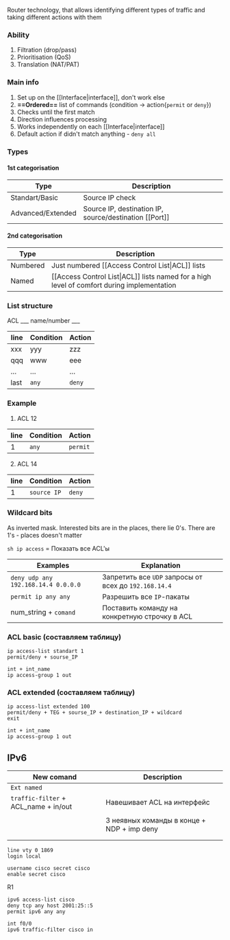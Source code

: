 Router technology, that allows identifying different types of traffic and taking different actions with them

### Ability
1) Filtration (drop/pass)
2) Prioritisation (QoS)
3) Translation (NAT/PAT)

### Main info
1) Set up on the [[Interface|interface]], don't work else
2) **==Ordered==** list of commands (condition -> action{`permit` or `deny`})
3) Checks until the first match
4) Direction influences processing
5) Works independently on each [[Interface|interface]]
6) Default action if didn't match anything - `deny all`

### Types
#### 1st categorisation

| Type              | Description                                            |
| ----------------- | ------------------------------------------------------ |
| Standart/Basic    | Source IP check                                        |
| Advanced/Extended | Source IP, destination IP, source/destination [[Port]] |
#### 2nd categorisation

| Type     | Description                                                                                |
| -------- | ------------------------------------------------------------------------------------------ |
| Numbered | Just numbered [[Access Control List\|ACL]] lists                                           |
| Named    | [[Access Control List\|ACL]] lists named for a high level of comfort during implementation |

### List structure

ACL ___ name/number ___

| line    | Condition | Action  |
| ------- | --------- | ------- |
| xxx     | yyy       | zzz     |
| qqq     | www       | eee     |
| $\dots$ | $\dots$   | $\dots$ |
| last    | `any`     | `deny`  |
### Example

1) ACL 12

| line | Condition | Action   |
| ---- | --------- | -------- |
| 1    | `any`     | `permit` |

2) ACL 14

| line | Condition   | Action |
| ---- | ----------- | ------ |
| 1    | `source IP` | `deny` |

### Wildcard bits
As inverted mask. Interested bits are in the places, there lie 0's. There are 1's - places doesn't matter

`sh ip access` = Показать все ACL'ы


| Examples                            | Explanation                                           |
| ----------------------------------- | ----------------------------------------------------- |
| `deny udp any 192.168.14.4 0.0.0.0` | Запретить все `UDP` запросы от всех до `192.168.14.4` |
| `permit ip any any`                 | Разрешить все `IP`-пакаты                             |
| num_string + `comand`               | Поставить команду на конкретную строчку в ACL         |
### ACL basic (составляем таблицу)
```
ip access-list standart 1
permit/deny + sourse_IP

int + int_name
ip access-group 1 out
```

### ACL extended (составляем таблицу)
```
ip access-list extended 100
permit/deny + TEG + sourse_IP + destination_IP + wildcard
exit

int + int_name
ip access-group 1 out
```


## IPv6


| New comand                           | Description                                |
| ------------------------------------ | ------------------------------------------ |
| `Ext named`                          |                                            |
| `traffic-filter` + ACL_name + in/out | Навешивает ACL на интерфейс                |
|                                      |                                            |
|                                      | 3 неявных команды в конце + NDP + imp deny |
|                                      |                                            |
|                                      |                                            |
```
line vty 0 1869
login local
  
username cisco secret cisco
enable secret cisco
```
R1
```
ipv6 access-list cisco
deny tcp any host 2001:25::5
permit ipv6 any any

int f0/0
ipv6 traffic-filter cisco in
```